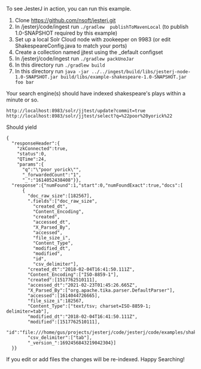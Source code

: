 To see JesterJ in action, you can run this example.

1. Clone https://github.com/nsoft/jesterj.git
1. In /jesterj/code/ingest run `./gradlew  publishToMavenLocal` (to publish 1.0-SNAPSHOT required by this example)   
1. Set up a local Solr Cloud node with zookeeper on 9983  (or edit ShakespeareConfig.java to match your ports)
1. Create a collection named jjtest using the _default configset
1. In /jesterj/code/ingest run `./gradlew packUnoJar`
1. In this directory run `./gradlew build`
1. In this directory run `java -jar ../../ingest/build/libs/jesterj-node-1.0-SNAPSHOT.jar build/libs/example-shakespeare-1.0-SNAPSHOT.jar foo bar`

Your search engine(s) should have indexed shakespeare's plays within a minute or so.  

```
http://localhost:8983/solr/jjtest/update?commit=true
http://localhost:8983/solr/jjtest/select?q=%22poor%20yorick%22
```
Should yield
```
{
  "responseHeader":{
    "zkConnected":true,
    "status":0,
    "QTime":24,
    "params":{
      "q":"\"poor yorick\"",
      "_forwardedCount":"1",
      "_":"1614052438408"}},
  "response":{"numFound":1,"start":0,"numFoundExact":true,"docs":[
      {
        "doc_raw_size":[182567],
        ".fields":["doc_raw_size",
          "created_dt",
          "Content_Encoding",
          "created",
          "accessed_dt",
          "X_Parsed_By",
          "accessed",
          "file_size_i",
          "Content_Type",
          "modified_dt",
          "modified",
          "id",
          "csv_delimiter"],
        "created_dt":"2018-02-04T16:41:50.111Z",
        "Content_Encoding":["ISO-8859-1"],
        "created":[1517762510111],
        "accessed_dt":"2021-02-23T01:45:26.665Z",
        "X_Parsed_By":["org.apache.tika.parser.DefaultParser"],
        "accessed":[1614044726665],
        "file_size_i":182567,
        "Content_Type":["text/tsv; charset=ISO-8859-1; delimiter=tab"],
        "modified_dt":"2018-02-04T16:41:50.111Z",
        "modified":[1517762510111],
        "id":"file:///home/gus/projects/jesterj/code/jesterj/code/examples/shakespeare/data/tragedies/hamlet",
        "csv_delimiter":["tab"],
        "_version_":1692456843219042304}]
  }}
```


If you edit or add files the changes will be re-indexed. Happy Searching!
